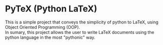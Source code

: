 # PyTeX (Python LaTeX)
This is a simple project that conveys the simplicity of python to LaTeX, using Object Oriented Programming (OOP). \
In sumary, this project allows the user to write LaTeX documents using the python language in the most "pythonic" way.